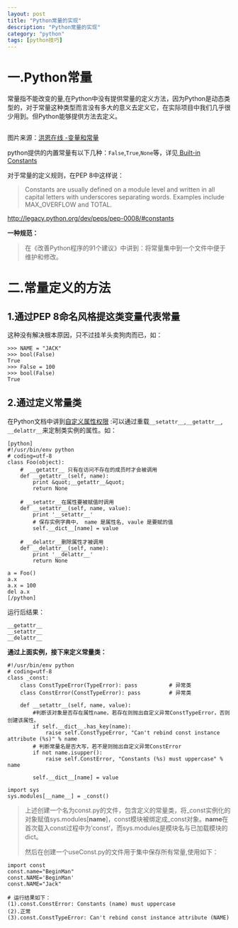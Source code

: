 ```yaml
---
layout: post
title: "Python常量的实现"
description: "Python常量的实现"
category: "python"
tags: [python技巧]
---
```

<h1>一.Python常量</h1>

<p>常量指不能改变的量,在Python中没有提供常量的定义方法，因为Python是动态类型的，对于常量这种类型而言没有多大的意义去定义它，在实际项目中我们几乎很少用到。但Python能够提供方法去定义。</p>

<p><img src="http://edutech.xmu.edu.cn/hongen/pc/oa/ac2k/img/ac2k1604.gif" alt="" /></p>

<p>图片来源：<a href="http://edutech.xmu.edu.cn/hongen/pc/oa/ac2k/ac2k1603.htm">洪恩在线 -变量和常量</a></p>

<p>python提供的内置常量有以下几种：<code>False</code>,<code>True</code>,<code>None</code>等，详见<a href="https://docs.python.org/2/library/constants.html"> Built-in Constants </a></p>

<!--more-->

<p>对于常量的定义规则，在PEP 8中这样说：</p>

<blockquote>
  <p>Constants are usually defined on a module level and written in all capital letters with underscores separating words. Examples include MAX_OVERFLOW and TOTAL.</p>
</blockquote>

<p><a href="http://legacy.python.org/dev/peps/pep-0008/#constants">http://legacy.python.org/dev/peps/pep-0008/#constants</a></p>

<p><strong>一种规范：</strong></p>

<blockquote>
  <p>在《改善Python程序的91个建议》中讲到：将常量集中到一个文件中便于维护和修改。</p>
</blockquote>

<h1>二.常量定义的方法</h1>

<h2>1&#46;通过PEP 8命名风格提这类变量代表常量</h2>

<p>这种没有解决根本原因，只不过挂羊头卖狗肉而已，如：</p>

<pre><code>&gt;&gt;&gt; NAME = "JACK"
&gt;&gt;&gt; bool(False)
True
&gt;&gt;&gt; False = 100
&gt;&gt;&gt; bool(False)
True
</code></pre>

<h2>2&#46;通过定义常量类</h2>

<p>在Python文档中讲到<a href="http://docspy3zh.readthedocs.org/en/latest/reference/datamodel.html#attribute-access">自定义属性权限</a> :可以通过重载<code>__setattr__</code>,<code>__getattr__</code>, <code>__delattr__</code>来定制类实例的属性。如：</p>

<pre><code>[python]
#!/usr/bin/env python
# coding=utf-8
class Foo(object):
    #  __getattr__ 只有在访问不存在的成员时才会被调用
    def __getattr__(self, name):
        print &amp;quot;__getattr__&amp;quot;
        return None

    # __setattr__在属性要被赋值时调用
    def __setattr__(self, name, value):
        print '__setattr__'
        # 保存实例字典中， name 是属性名, vaule 是要赋的值
        self.__dict__[name] = value 

    # __delattr__删除属性才被调用
    def __delattr__(self, name):
        print '__delattr__'
        return None

a = Foo()
a.x
a.x = 100
del a.x
[/python]
</code></pre>

<p>运行后结果：</p>

<pre><code>__getattr__
__setattr__
__delattr__
</code></pre>

<p><strong>通过上面实例，接下来定义常量类：</strong></p>

<pre><code>#!/usr/bin/env python
# coding=utf-8
class _const:
    class ConstTypeError(TypeError): pass          # 异常类
    class ConstError(ConstTypeError): pass         # 异常类

    def __setattr__(self, name, value):
        #判断该对象是否存在属性name，若存在则抛出自定义异常ConstTypeError，否则创建该属性。
        if self.__dict__.has_key(name):          
            raise self.ConstTypeError, "Can't rebind const instance attribute (%s)" % name
        # 判断常量名是否大写，若不是则抛出自定义异常ConstError
        if not name.isupper():
            raise self.ConstError, "Constants (%s) must uppercase" % name

        self.__dict__[name] = value

import sys
sys.modules[__name__] = _const()
</code></pre>

<blockquote>
  <p>上述创建一个名为const.py的文件，包含定义的常量类，将_const实例化的对象赋值sys.modules[<strong>name</strong>]，const模块被绑定成_const对象。<strong>name</strong>在首次载入const过程中为’const’，而sys.modules是模块名与已加载模块的dict。</p>
  
  <p>然后在创建一个useConst.py的文件用于集中保存所有常量,使用如下：</p>
</blockquote>

<pre><code>import const
const.name="BeginMan"     
const.NAME='BeginMan'
const.NAME="Jack"

# 运行结果如下：
(1).const.ConstError: Constants (name) must uppercase  
(2).正常
(3).const.ConstTypeError: Can't rebind const instance attribute (NAME)
</code></pre>
